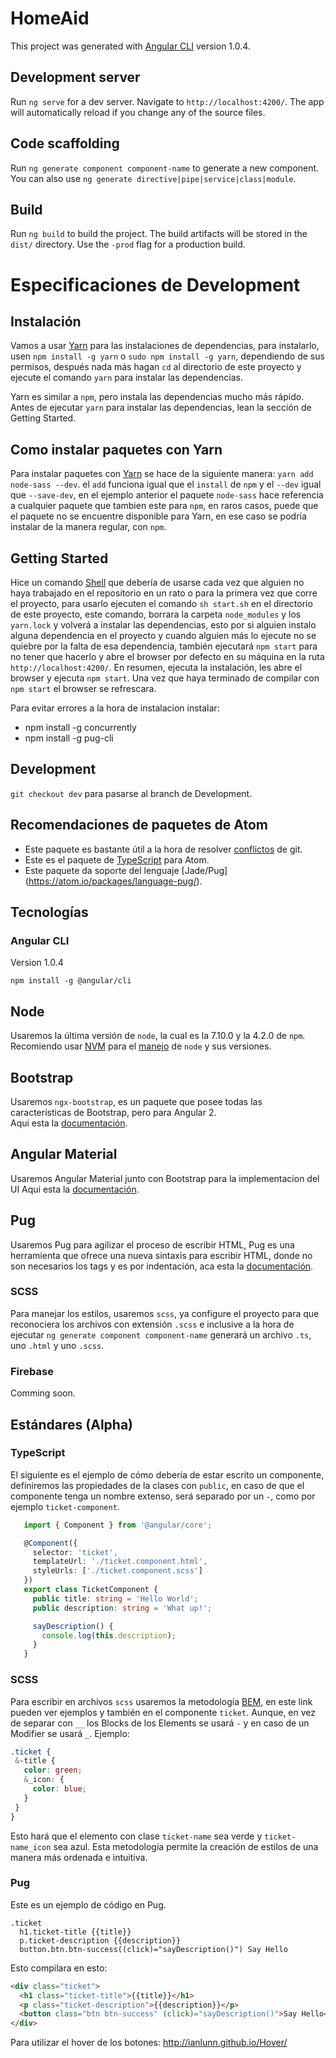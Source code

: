 # HomeAid

This project was generated with [Angular CLI](https://github.com/angular/angular-cli) version 1.0.4.

## Development server

Run `ng serve` for a dev server. Navigate to `http://localhost:4200/`. The app will automatically reload if you change any of the source files.

## Code scaffolding

Run `ng generate component component-name` to generate a new component. You can also use `ng generate directive|pipe|service|class|module`.

## Build

Run `ng build` to build the project. The build artifacts will be stored in the `dist/` directory. Use the `-prod` flag for a production build.

# Especificaciones de Development

## Instalación

Vamos a usar [Yarn](https://yarnpkg.com/en/) para las instalaciones de dependencias,
para instalarlo, usen `npm install -g yarn` o `sudo npm install -g yarn`, dependiendo de sus permisos, después nada más hagan `cd` al directorio de este proyecto y ejecute el comando `yarn` para instalar las dependencias.

Yarn es similar a `npm`, pero instala las dependencias mucho más rápido.  
Antes de ejecutar `yarn` para instalar las dependencias, lean la sección de Getting Started.

## Como instalar paquetes con Yarn

Para instalar paquetes con [Yarn](https://code.facebook.com/posts/1840075619545360) se hace de la siguiente manera: `yarn add node-sass --dev`.
el `add` funciona igual que el `install` de `npm` y el `--dev` igual que `--save-dev`, en el ejemplo anterior el paquete `node-sass` hace referencia a cualquier paquete que tambien este para `npm`, en raros casos, puede que el paquete no se encuentre disponible para Yarn, en ese caso se podría instalar de la manera regular, con `npm`.

## Getting Started

Hice un comando [Shell](https://en.wikipedia.org/wiki/Shell_%28computing%29) que debería de usarse cada vez que alguien no haya trabajado en el repositorio en un rato o para la primera vez que corre el proyecto,
para usarlo ejecuten el comando `sh start.sh` en el directorio de este proyecto, este comando, borrara la carpeta `node_modules` y los `yarn.lock` y volverá a instalar las dependencias, esto por si alguien instalo alguna dependencia en el proyecto y cuando alguien más lo ejecute no se quiebre por la falta de esa dependencia, también ejecutará `npm start` para no tener que hacerlo y
abre el browser por defecto en su máquina en la ruta `http://localhost:4200/`. En resumen, ejecuta la instalación, les abre el browser y ejecuta `npm start`.
Una vez que haya terminado de compilar con `npm start` el browser se refrescara.

Para evitar errores a la hora de instalacion instalar:
  * npm install -g concurrently
  * npm install -g pug-cli

## Development

`git checkout dev` para pasarse al branch de Development.

## Recomendaciones de paquetes de Atom

 * Este paquete es bastante útil a la hora de resolver [conflictos](https://github.com/smashwilson/merge-conflicts) de git.
 * Este es el paquete de [TypeScript](https://github.com/TypeStrong/atom-typescript) para Atom.
 * Este paquete da soporte del lenguaje [Jade/Pug] (https://atom.io/packages/language-pug/).

## Tecnologías

### Angular CLI

Version 1.0.4

`npm install -g @angular/cli`

## Node

Usaremos la última versión de `node`, la cual es la 7.10.0 y la 4.2.0 de `npm`.  
Recomiendo usar [NVM](https://github.com/creationix/nvm#installation) para el [manejo](https://github.com/creationix/nvm#usage) de `node` y sus versiones.

## Bootstrap

Usaremos `ngx-bootstrap`, es un paquete que posee todas las características de Bootstrap, pero para Angular 2.  
Aqui esta la [documentación](http://valor-software.com/ngx-bootstrap/#/).

## Angular Material

Usaremos Angular Material junto con Bootstrap para la implementacion del UI
Aqui esta la [documentación](https://material.angular.io/).
## Pug

Usaremos Pug para agilizar el proceso de escribir HTML, Pug es una herramienta que ofrece una nueva sintaxis para escribir HTML, donde no son necesarios los tags y es por indentación, aca esta la [documentación](https://pugjs.org/api/getting-started.html).

### SCSS

Para manejar los estilos, usaremos `scss`, ya configure el proyecto para que reconociera los archivos con extensión `.scss` e inclusive a la hora
de ejecutar `ng generate component component-name` generará un archivo `.ts`, uno `.html` y uno `.scss`.

### Firebase

Comming soon.

## Estándares (Alpha)


### TypeScript

El siguiente es el ejemplo de cómo debería de estar escrito un componente, definiremos las propiedades de la clases con `public`, en caso de que el componente tenga un nombre extenso, será separado por un `-`, como por ejemplo `ticket-component`.

```TypeScript
   import { Component } from '@angular/core';

   @Component({
     selector: 'ticket',
     templateUrl: './ticket.component.html',
     styleUrls: ['./ticket.component.scss']
   })
   export class TicketComponent {
     public title: string = 'Hello World';
     public description: string = 'What up!';

     sayDescription() {
       console.log(this.description);
     }
   }
```


### SCSS

Para escribir en archivos `scss` usaremos la metodología [BEM](https://cssguidelin.es/#bem-like-naming), en este link pueden ver ejemplos y también en el componente
`ticket`. Aunque, en vez de separar con `__` los Blocks de los Elements se usará `-` y en caso de un Modifier se usará `_`.
Ejemplo:

```scss
.ticket {
 &-title {
   color: green;
   &_icon: {
     color: blue;
   }
 }
}
```
Esto hará que el elemento con clase `ticket-name` sea verde y `ticket-name_icon` sea azul. Esta metodología permite la creación de estilos de una manera más ordenada e intuitiva.

### Pug

Este es un ejemplo de código en Pug.

```pug
.ticket
  h1.ticket-title {{title}}
  p.ticket-description {{description}}
  button.btn.btn-success((click)="sayDescription()") Say Hello
```
Esto compilara en esto:

```html
<div class="ticket">
  <h1 class="ticket-title">{{title}}</h1>
  <p class="ticket-description">{{description}}</p>
  <button class="btn btn-success" (click)="sayDescription()">Say Hello</button>
</div>
```

Para utilizar el hover de los botones:
  http://ianlunn.github.io/Hover/










<!-- ## Running unit tests

Run `ng test` to execute the unit tests via [Karma](https://karma-runner.github.io). -->

<!-- ## Running end-to-end tests

Run `ng e2e` to execute the end-to-end tests via [Protractor](http://www.protractortest.org/).
Before running the tests make sure you are serving the app via `ng serve`. -->

<!-- ## Further help

To get more help on the Angular CLI use `ng help` or go check out the [Angular CLI README](https://github.com/angular/angular-cli/blob/master/README.md). -->
